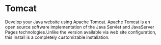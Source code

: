 # Tomcat
Develop your Java website using Apache Tomcat. Apache Tomcat is an open source software implementation of the Java Servlet and JavaServer Pages technologies.Unlike the version available via web site configuration, this install is a completely customizable installation.
